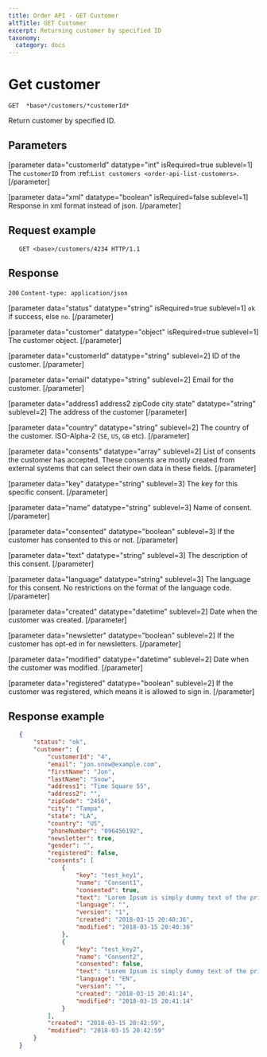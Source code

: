 ```yaml
---
title: Order API - GET Customer
altTitle: GET Customer
excerpt: Returning customer by specified ID
taxonomy:
  category: docs
---
```


# Get customer

```text
GET  *base*/customers/*customerId*
```

Return customer by specified ID.

## Parameters

[parameter data="customerId" datatype="int" isRequired=true sublevel=1]
The ``customerID`` from :ref:`List customers <order-api-list-customers>`.
[/parameter]

[parameter data="xml" datatype="boolean" isRequired=false sublevel=1]
Response in xml format instead of json.
[/parameter]

## Request example

```http
   GET <base>/customers/4234 HTTP/1.1
```

<!--
```eval_rst
.. _order-api-get-customer-response:
```
-->

## Response

`200` `Content-type: application/json`

[parameter data="status" datatype="string" isRequired=true sublevel=1]
``ok`` if success, else ``no``.
[/parameter]

[parameter data="customer" datatype="object" isRequired=true sublevel=1]
The customer object.
[/parameter]

[parameter data="customerId" datatype="string" sublevel=2]
ID of the customer.
[/parameter]

[parameter data="email" datatype="string" sublevel=2]
Email for the customer.
[/parameter]

[parameter data="address1 address2 zipCode city state" datatype="string" sublevel=2]
The address of the customer
[/parameter]

[parameter data="country" datatype="string" sublevel=2]
The country of the customer. ISO-Alpha-2 (``SE``, ``US``, ``GB`` etc).
[/parameter]

[parameter data="consents" datatype="array" sublevel=2]
List of consents the customer has accepted. These consents are mostly created from external systems that can select their own data in these fields.
[/parameter]

[parameter data="key" datatype="string" sublevel=3]
The key for this specific consent.
[/parameter]

[parameter data="name" datatype="string" sublevel=3]
Name of consent.
[/parameter]

[parameter data="consented" datatype="boolean" sublevel=3]
If the customer has consented to this or not.
[/parameter]

[parameter data="text" datatype="string" sublevel=3]
The description of this consent.
[/parameter]

[parameter data="language" datatype="string" sublevel=3]
The language for this consent. No restrictions on the format of the language code.
[/parameter]

[parameter data="created" datatype="datetime" sublevel=2]
Date when the customer was created.
[/parameter]

[parameter data="newsletter" datatype="boolean" sublevel=2]
If the customer has opt-ed in for newsletters.
[/parameter]

[parameter data="modified" datatype="datetime" sublevel=2]
Date when the customer was modified.
[/parameter]

[parameter data="registered" datatype="boolean" sublevel=2]
If the customer was registered, which means it is allowed to sign in.
[/parameter]

## Response example

```json
   {
       "status": "ok",
       "customer": {
           "customerId": "4",
           "email": "jon.snow@example.com",
           "firstName": "Jon",
           "lastName": "Snow",
           "address1": "Time Square 55",
           "address2": "",
           "zipCode": "2456",
           "city": "Tampa",
           "state": "LA",
           "country": "US",
           "phoneNumber": "096456192",
           "newsletter": true,
           "gender": "",
           "registered": false,
           "consents": [
               {
                   "key": "test_key1",
                   "name": "Consent1",
                   "consented": true,
                   "text": "Lorem Ipsum is simply dummy text of the printing and typesetting industry. Lorem Ipsum has been the industrys standard dummy text ever since the 1500s, when an unknown printer took a galley ",
                   "language": "",
                   "version": "1",
                   "created": "2018-03-15 20:40:36",
                   "modified": "2018-03-15 20:40:36"
               },
               {
                   "key": "test_key2",
                   "name": "Consent2",
                   "consented": false,
                   "text": "Lorem Ipsum is simply dummy text of the printing and typesetting industry. Lorem Ipsum has been the industrys standard dummy text ever since the 1500s, when an unknown printer took a galley ",
                   "language": "EN",
                   "version": "",
                   "created": "2018-03-15 20:41:14",
                   "modified": "2018-03-15 20:41:14"
               }
           ],
           "created": "2018-03-15 20:42:59",
           "modified": "2018-03-15 20:42:59"
       }
   }
```
